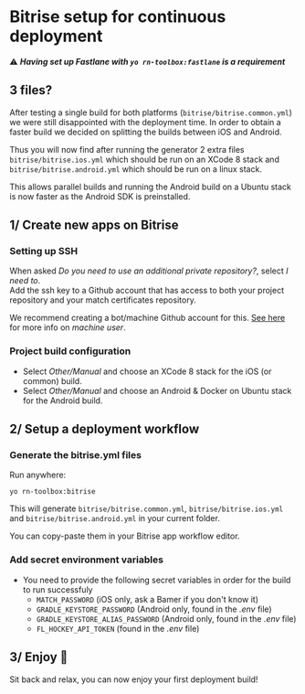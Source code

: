 # Bitrise setup for continuous deployment

:warning: ***Having set up Fastlane with `yo rn-toolbox:fastlane` is a requirement***

## 3 files?

After testing a single build for both platforms (`bitrise/bitrise.common.yml`) we were still disappointed with the deployment time. In order to obtain a faster build we decided on splitting the builds between iOS and Android.

Thus you will now find after running the generator 2 extra files `bitrise/bitrise.ios.yml` which should be run on an XCode 8 stack and `bitrise/bitrise.android.yml` which should be run on a linux stack.

This allows parallel builds and running the Android build on a Ubuntu stack is now faster as the Android SDK is preinstalled.

## 1/ Create new apps on Bitrise

### Setting up SSH

When asked *Do you need to use an additional private repository?*, select *I need to*.  
Add the ssh key to a Github account that has access to both your project repository and your match certificates repository.

We recommend creating a bot/machine Github account for this. [See here](https://developer.github.com/guides/managing-deploy-keys/#machine-users) for more info on *machine user*.

### Project build configuration

- Select *Other/Manual* and choose an XCode 8 stack for the iOS (or common) build.
- Select *Other/Manual* and choose an Android & Docker on Ubuntu stack for the Android build.

## 2/ Setup a deployment workflow

### Generate the bitrise.yml files

Run anywhere:
```
yo rn-toolbox:bitrise
```

This will generate `bitrise/bitrise.common.yml`, `bitrise/bitrise.ios.yml` and `bitrise/bitrise.android.yml` in your current folder.

You can copy-paste them in your Bitrise app workflow editor.

### Add secret environment variables

- You need to provide the following secret variables in order for the build to run successfuly
  - `MATCH_PASSWORD` (iOS only, ask a Bamer if you don't know it)
  - `GRADLE_KEYSTORE_PASSWORD` (Android only, found in the *.env* file)
  - `GRADLE_KEYSTORE_ALIAS_PASSWORD` (Android only, found in the *.env* file)
  - `FL_HOCKEY_API_TOKEN` (found in the *.env* file)

## 3/ Enjoy :balloon:

Sit back and relax, you can now enjoy your first deployment build!
